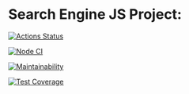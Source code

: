 # Search Engine JS Project:

[![Actions Status](https://github.com/looleeluu/js-algorithms-project-lvl1/workflows/hexlet-check/badge.svg)](https://github.com/looleeluu/js-algorithms-project-lvl1/actions)

[![Node CI](https://github.com/looleeluu/js-algorithms-project-lvl1/workflows/main/badge.svg)](https://github.com/looleeluu/js-algorithms-project-lvl1/actions)

[![Maintainability](https://api.codeclimate.com/v1/badges/6024113e1daa12efaffa/maintainability)](https://codeclimate.com/github/looleeluu/js-algorithms-project-lvl1/maintainability)

[![Test Coverage](https://api.codeclimate.com/v1/badges/6024113e1daa12efaffa/test_coverage)](https://codeclimate.com/github/looleeluu/js-algorithms-project-lvl1/test_coverage)
